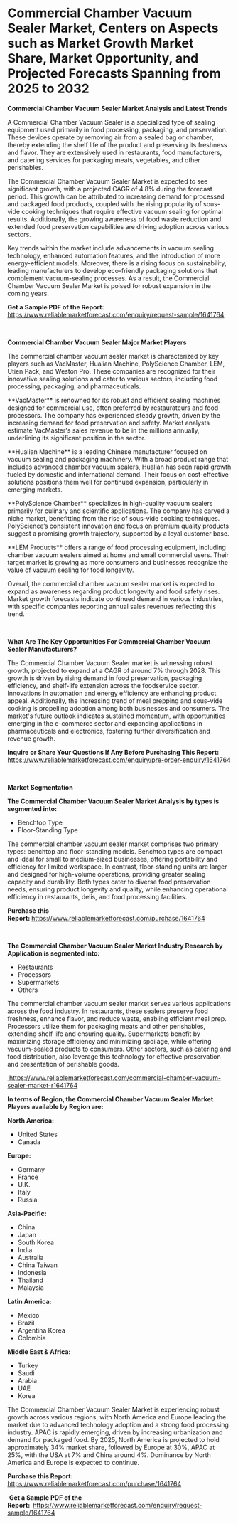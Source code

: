 <p><h1>Commercial Chamber Vacuum Sealer Market, Centers on Aspects such as Market Growth Market Share, Market Opportunity, and Projected Forecasts Spanning from 2025 to 2032</h1></p><p><strong>Commercial Chamber Vacuum Sealer Market Analysis and Latest Trends</strong></p>
<p><p>A Commercial Chamber Vacuum Sealer is a specialized type of sealing equipment used primarily in food processing, packaging, and preservation. These devices operate by removing air from a sealed bag or chamber, thereby extending the shelf life of the product and preserving its freshness and flavor. They are extensively used in restaurants, food manufacturers, and catering services for packaging meats, vegetables, and other perishables.</p><p>The Commercial Chamber Vacuum Sealer Market is expected to see significant growth, with a projected CAGR of 4.8% during the forecast period. This growth can be attributed to increasing demand for processed and packaged food products, coupled with the rising popularity of sous-vide cooking techniques that require effective vacuum sealing for optimal results. Additionally, the growing awareness of food waste reduction and extended food preservation capabilities are driving adoption across various sectors.</p><p>Key trends within the market include advancements in vacuum sealing technology, enhanced automation features, and the introduction of more energy-efficient models. Moreover, there is a rising focus on sustainability, leading manufacturers to develop eco-friendly packaging solutions that complement vacuum-sealing processes. As a result, the Commercial Chamber Vacuum Sealer Market is poised for robust expansion in the coming years.</p></p>
<p><strong>Get a Sample PDF of the Report:&nbsp;</strong> <a href="https://www.reliablemarketforecast.com/enquiry/request-sample/1641764?utm_campaign=1130&utm_medium=2&utm_source=Github&utm_content=ia&utm_term=16042025&utm_id=commercial-chamber-vacuum-sealer">https://www.reliablemarketforecast.com/enquiry/request-sample/1641764</a></p>
<p>&nbsp;</p>
<p><strong>Commercial Chamber Vacuum Sealer Major Market Players</strong></p>
<p><p>The commercial chamber vacuum sealer market is characterized by key players such as VacMaster, Hualian Machine, PolyScience Chamber, LEM, Utien Pack, and Weston Pro. These companies are recognized for their innovative sealing solutions and cater to various sectors, including food processing, packaging, and pharmaceuticals.</p><p>**VacMaster** is renowned for its robust and efficient sealing machines designed for commercial use, often preferred by restaurateurs and food processors. The company has experienced steady growth, driven by the increasing demand for food preservation and safety. Market analysts estimate VacMaster's sales revenue to be in the millions annually, underlining its significant position in the sector.</p><p>**Hualian Machine** is a leading Chinese manufacturer focused on vacuum sealing and packaging machinery. With a broad product range that includes advanced chamber vacuum sealers, Hualian has seen rapid growth fueled by domestic and international demand. Their focus on cost-effective solutions positions them well for continued expansion, particularly in emerging markets.</p><p>**PolyScience Chamber** specializes in high-quality vacuum sealers primarily for culinary and scientific applications. The company has carved a niche market, benefitting from the rise of sous-vide cooking techniques. PolyScience’s consistent innovation and focus on premium quality products suggest a promising growth trajectory, supported by a loyal customer base.</p><p>**LEM Products** offers a range of food processing equipment, including chamber vacuum sealers aimed at home and small commercial users. Their target market is growing as more consumers and businesses recognize the value of vacuum sealing for food longevity.</p><p>Overall, the commercial chamber vacuum sealer market is expected to expand as awareness regarding product longevity and food safety rises. Market growth forecasts indicate continued demand in various industries, with specific companies reporting annual sales revenues reflecting this trend.</p></p>
<p>&nbsp;</p>
<p><strong>What Are The Key Opportunities For Commercial Chamber Vacuum Sealer Manufacturers?</strong></p>
<p><p>The Commercial Chamber Vacuum Sealer market is witnessing robust growth, projected to expand at a CAGR of around 7% through 2028. This growth is driven by rising demand in food preservation, packaging efficiency, and shelf-life extension across the foodservice sector. Innovations in automation and energy efficiency are enhancing product appeal. Additionally, the increasing trend of meal prepping and sous-vide cooking is propelling adoption among both businesses and consumers. The market's future outlook indicates sustained momentum, with opportunities emerging in the e-commerce sector and expanding applications in pharmaceuticals and electronics, fostering further diversification and revenue growth.</p></p>
<p><strong>Inquire or Share Your Questions If Any Before Purchasing This Report:</strong> <a href="https://www.reliablemarketforecast.com/enquiry/pre-order-enquiry/1641764?utm_campaign=1130&utm_medium=2&utm_source=Github&utm_content=ia&utm_term=16042025&utm_id=commercial-chamber-vacuum-sealer">https://www.reliablemarketforecast.com/enquiry/pre-order-enquiry/1641764</a></p>
<p>&nbsp;</p>
<p><strong>Market Segmentation</strong></p>
<p><strong>The Commercial Chamber Vacuum Sealer Market Analysis by types is segmented into:</strong></p>
<p><ul><li>Benchtop Type</li><li>Floor-Standing Type</li></ul></p>
<p><p>The commercial chamber vacuum sealer market comprises two primary types: benchtop and floor-standing models. Benchtop types are compact and ideal for small to medium-sized businesses, offering portability and efficiency for limited workspace. In contrast, floor-standing units are larger and designed for high-volume operations, providing greater sealing capacity and durability. Both types cater to diverse food preservation needs, ensuring product longevity and quality, while enhancing operational efficiency in restaurants, delis, and food processing facilities.</p></p>
<p><strong>Purchase this Report:&nbsp;</strong><a href="https://www.reliablemarketforecast.com/purchase/1641764?utm_campaign=1130&utm_medium=2&utm_source=Github&utm_content=ia&utm_term=16042025&utm_id=commercial-chamber-vacuum-sealer">https://www.reliablemarketforecast.com/purchase/1641764</a></p>
<p>&nbsp;</p>
<p><strong>The Commercial Chamber Vacuum Sealer Market Industry Research by Application is segmented into:</strong></p>
<p><ul><li>Restaurants</li><li>Processors</li><li>Supermarkets</li><li>Others</li></ul></p>
<p><p>The commercial chamber vacuum sealer market serves various applications across the food industry. In restaurants, these sealers preserve food freshness, enhance flavor, and reduce waste, enabling efficient meal prep. Processors utilize them for packaging meats and other perishables, extending shelf life and ensuring quality. Supermarkets benefit by maximizing storage efficiency and minimizing spoilage, while offering vacuum-sealed products to consumers. Other sectors, such as catering and food distribution, also leverage this technology for effective preservation and presentation of perishable goods.</p></p>
<p><a href="https://www.reliablemarketforecast.com/commercial-chamber-vacuum-sealer-market-r1641764?utm_campaign=1130&utm_medium=2&utm_source=Github&utm_content=ia&utm_term=16042025&utm_id=commercial-chamber-vacuum-sealer">&nbsp;https://www.reliablemarketforecast.com/commercial-chamber-vacuum-sealer-market-r1641764</a></p>
<p><strong>In terms of Region, the Commercial Chamber Vacuum Sealer Market Players available by Region are:</strong></p>
<p>
    <p> <strong> North America: </strong>
        <ul>
            <li>United States</li>
            <li>Canada</li>
        </ul>
        </p> 
    <p> <strong> Europe: </strong>
        <ul>
            <li>Germany</li>
            <li>France</li>
            <li>U.K.</li>
            <li>Italy</li>
            <li>Russia</li>
        </ul>
        </p> 
    <p> <strong> Asia-Pacific: </strong>
        <ul>
            <li>China</li>
            <li>Japan</li>
            <li>South Korea</li>
            <li>India</li>
            <li>Australia</li>
            <li>China Taiwan</li>
            <li>Indonesia</li>
            <li>Thailand</li>
            <li>Malaysia</li>
        </ul>
        </p> 
    <p> <strong> Latin America: </strong>
        <ul>
            <li>Mexico</li>
            <li>Brazil</li>
            <li>Argentina Korea</li>
            <li>Colombia</li>
        </ul>
        </p> 
    <p> <strong> Middle East & Africa: </strong>
        <ul>
            <li>Turkey</li>
            <li>Saudi</li>
            <li>Arabia</li>
            <li>UAE</li>
            <li>Korea</li>
        </ul>
    </p>
    </p>
<p><p>The Commercial Chamber Vacuum Sealer Market is experiencing robust growth across various regions, with North America and Europe leading the market due to advanced technology adoption and a strong food processing industry. APAC is rapidly emerging, driven by increasing urbanization and demand for packaged food. By 2025, North America is projected to hold approximately 34% market share, followed by Europe at 30%, APAC at 25%, with the USA at 7% and China around 4%. Dominance by North America and Europe is expected to continue.</p></p>
<p><strong>Purchase this Report: </strong><a href="https://www.reliablemarketforecast.com/purchase/1641764?utm_campaign=1130&utm_medium=2&utm_source=Github&utm_content=ia&utm_term=16042025&utm_id=commercial-chamber-vacuum-sealer">https://www.reliablemarketforecast.com/purchase/1641764</a></p>
<p>&nbsp;<strong>Get a Sample PDF of the Report:&nbsp;&nbsp;</strong><a href="https://www.reliablemarketforecast.com/enquiry/request-sample/1641764?utm_campaign=1130&utm_medium=2&utm_source=Github&utm_content=ia&utm_term=16042025&utm_id=commercial-chamber-vacuum-sealer">https://www.reliablemarketforecast.com/enquiry/request-sample/1641764</a></p>
<p><strong></strong></p>
<p><p></p><p></p><p></p></p>
